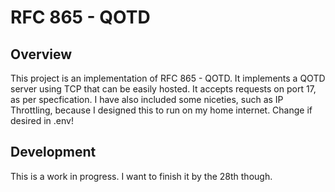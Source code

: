 # RFC 865 - QOTD

## Overview
This project is an implementation of RFC 865 - QOTD. It implements a QOTD server using TCP that can be easily hosted.
It accepts requests on port 17, as per specfication.
I have also included some niceties, such as IP Throttling, because I designed this to run on my home internet. Change if desired in .env!

## Development
This is a work in progress. I want to finish it by the 28th though. 
